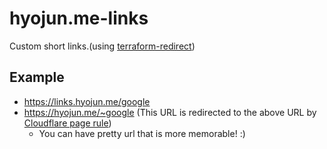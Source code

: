 # hyojun.me-links
Custom short links.(using [terraform-redirect](https://github.com/devinjeon/terraform-redirect))

## Example
* https://links.hyojun.me/google
* https://hyojun.me/~google (This URL is redirected to the above URL by [Cloudflare page rule](https://support.cloudflare.com/hc/en-us/articles/218411427-Page-Rules-Tutorial#redirects))
    * You can have pretty url that is more memorable! :)
